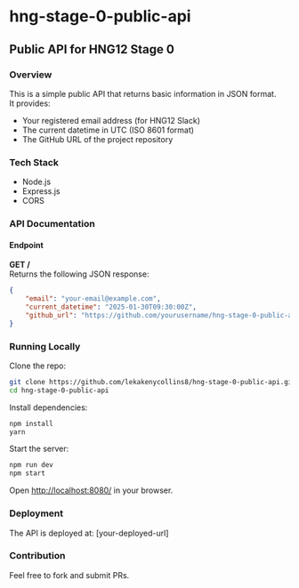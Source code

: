 # hng-stage-0-public-api
## Public API for HNG12 Stage 0

### Overview
This is a simple public API that returns basic information in JSON format.  
It provides:
- Your registered email address (for HNG12 Slack)
- The current datetime in UTC (ISO 8601 format)
- The GitHub URL of the project repository

### Tech Stack
- Node.js  
- Express.js  
- CORS  

### API Documentation

#### Endpoint
**GET /**  
Returns the following JSON response:

```json
{
    "email": "your-email@example.com",
    "current_datetime": "2025-01-30T09:30:00Z",
    "github_url": "https://github.com/yourusername/hng-stage-0-public-api"
}
```

### Running Locally
Clone the repo:

```sh
git clone https://github.com/lekakenycollins8/hng-stage-0-public-api.git
cd hng-stage-0-public-api
```

Install dependencies:

```sh
npm install
yarn
```

Start the server:

```sh
npm run dev
npm start
```

Open [http://localhost:8080/](http://localhost:8080/) in your browser.

### Deployment
The API is deployed at: [your-deployed-url]

### Contribution
Feel free to fork and submit PRs.